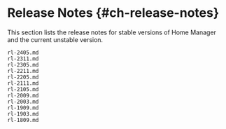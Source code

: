 # Release Notes {#ch-release-notes}

This section lists the release notes for stable versions of Home Manager
and the current unstable version.

```{=include=} chapters
rl-2405.md
rl-2311.md
rl-2305.md
rl-2211.md
rl-2205.md
rl-2111.md
rl-2105.md
rl-2009.md
rl-2003.md
rl-1909.md
rl-1903.md
rl-1809.md
```
